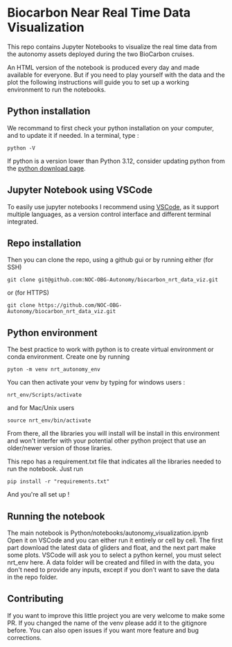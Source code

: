 # Biocarbon Near Real Time Data Visualization

This repo contains Jupyter Notebooks to visualize the real time data from the autonomy assets deployed during the two BioCarbon cruises.

An HTML version of the notebook is produced every day and made available for everyone. But if you need to play yourself with the data and the plot the following instructions will guide you to set up a working environment to run the notebooks.

## Python installation

We recommand to first check your python installation on your computer, and to update it if needed. In a terminal, type :

```
python -V
```

If python is a version lower than Python 3.12, consider updating python from the [python download page](https://www.python.org/downloads/).

## Jupyter Notebook using VSCode

To easily use jupyter notebooks I recommend using [VSCode](https://code.visualstudio.com/), as it support multiple languages, as a version control interface and different terminal integrated.

## Repo installation

Then you can clone the repo, using a github gui or by running either (for SSH)

```
git clone git@github.com:NOC-OBG-Autonomy/biocarbon_nrt_data_viz.git
```
or (for HTTPS)
```
git clone https://github.com/NOC-OBG-Autonomy/biocarbon_nrt_data_viz.git
```

## Python environment

The best practice to work with python is to create virtual environment or conda environment. Create one by running 

```
pyton -m venv nrt_autonomy_env
```

You can then activate your venv by typing for windows users :

```
nrt_env/Scripts/activate
```
and for Mac/Unix users
```
source nrt_env/bin/activate
```
From there, all the libraries you will install will be install in this environment and won't interfer with your potential other python project that use an older/newer version of those liraries.

This repo has a requirement.txt file that indicates all the libraries needed to run the notebook. Just run 

```
pip install -r "requirements.txt"
```

And you're all set up !

## Running the notebook

The main notebook is Python/notebooks/autonomy_visualization.ipynb
Open it on VSCode and you can either run it entirely or cell by cell. The first part download the latest data of gliders and float, and the next part make some plots. VSCode will ask you to select a python kernel, you must select nrt_env here. 
A data folder will be created and filled in with the data, you don't need to provide any inputs, except if you don't want to save the data in the repo folder.

## Contributing

If you want to improve this little project you are very welcome to make some PR. If you changed the name of the venv please add it to the gitignore before.
You can also open issues if you want more feature and bug corrections. 
